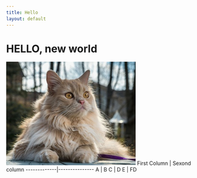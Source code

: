```yaml
---
title: Hello
layout: default
---
```


# HELLO, new world
![Image](images/persidskaya-koshka.jpg)
First Column | Sexond column
-------------|---------------
A | B
C | D
E | FD
